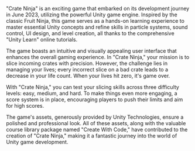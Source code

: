 "Crate Ninja" is an exciting game that embarked on its development journey in June 2023, utilizing the powerful Unity game engine. Inspired by the classic Fruit Ninja, this game serves as a hands-on learning experience to master essential Unity concepts and refine skills in particle systems, sound control, UI design, and level creation, all thanks to the comprehensive "Unity Learn" online tutorials.

The game boasts an intuitive and visually appealing user interface that enhances the overall gaming experience. In "Crate Ninja," your mission is to slice incoming crates with precision. However, the challenge lies in managing your lives; every incorrect slice on a bad crate leads to a decrease in your life count. When your lives hit zero, it's game over.

With "Crate Ninja," you can test your slicing skills across three difficulty levels: easy, medium, and hard. To make things even more engaging, a score system is in place, encouraging players to push their limits and aim for high scores.

The game's assets, generously provided by Unity Technologies, ensure a polished and professional look. All of these assets, along with the valuable course library package named "Create With Code," have contributed to the creation of "Crate Ninja," making it a fantastic journey into the world of Unity game development.